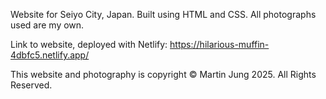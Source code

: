 

Website for Seiyo City, Japan. Built using HTML and CSS. All photographs used are my own.

Link to website, deployed with Netlify: https://hilarious-muffin-4dbfc5.netlify.app/

This website and photography is copyright © Martin Jung 2025. All Rights Reserved.
